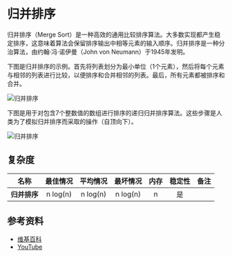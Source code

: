 # 归并排序

归并排序（Merge Sort）是一种高效的通用比较排序算法。大多数实现都产生稳定排序，这意味着算法会保留排序输出中相等元素的输入顺序。归并排序是一种分治算法，由约翰·冯·诺伊曼（John von Neumann）于1945年发明。

下图是归并排序的示例。首先将列表划分为最小单位（1个元素），然后将每个元素与相邻的列表进行比较，以便排序和合并相邻的列表。最后，所有元素都被排序和合并。

![归并排序](https://upload.wikimedia.org/wikipedia/commons/c/cc/Merge-sort-example-300px.gif)

下图是用于对包含7个整数值的数组进行排序的递归归并排序算法。这些步骤是人类为了模拟归并排序而采取的操作（自顶向下）。

![归并排序](https://upload.wikimedia.org/wikipedia/commons/e/e6/Merge_sort_algorithm_diagram.svg)

## 复杂度

| 名称                  | 最佳情况          | 平均情况             | 最坏情况               | 内存      | 稳定性    | 备注      |
| --------------------- | :-------------: | :-----------------: | :-----------------: | :-------: | :-------: | :-------- |
| **归并排序**          | n&nbsp;log(n)   | n&nbsp;log(n)       | n&nbsp;log(n)       | n         | 是       |           |

## 参考资料

- [维基百科](https://en.wikipedia.org/wiki/Merge_sort)
- [YouTube](https://www.youtube.com/watch?v=KF2j-9iSf4Q&index=27&list=PLLXdhg_r2hKA7DPDsunoDZ-Z769jWn4R8)